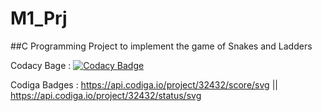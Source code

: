 # M1_Prj
##C Programming Project to implement the game of Snakes and Ladders

Codacy Bage :
[![Codacy Badge](https://app.codacy.com/project/badge/Grade/5907fab463ad4cfda3db423f5d677aa1)](https://www.codacy.com/gh/sriiikar/M1_Prj/dashboard?utm_source=github.com&amp;utm_medium=referral&amp;utm_content=sriiikar/M1_Prj&amp;utm_campaign=Badge_Grade)


Codiga Badges :
https://api.codiga.io/project/32432/score/svg ||
https://api.codiga.io/project/32432/status/svg
